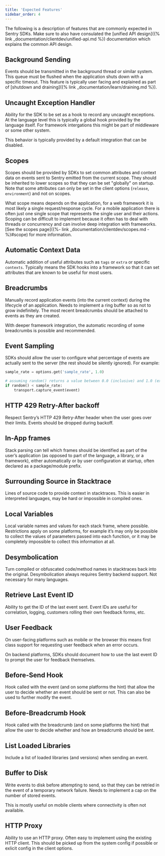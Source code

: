 ```yaml
---
title: 'Expected Features'
sidebar_order: 4
---
```


The following is a description of features that are commonly expected in Sentry SDKs.  Make sure to also
have consulated the [unified API design]({% link _documentation/clientdev/unified-api.md %}) documentation
which explains the common API design.

## Background Sending

Events should be transmitted in the background thread or similar system.  This queue must be flushed when the
application shuts down with a specific timeout.  This feature is typically user facing and explained
as part of [shutdown and draining]({% link _documentation/learn/draining.md %}).

## Uncaught Exception Handler

Ability for the SDK to be set as a hook to record any uncaught exceptions. At the language level this is typically a global hook provided by the language itself. For framework intergations this might be part of middleware or some other system.

This behavior is typically provided by a default integration that can be disabled.

## Scopes

Scopes should be provided by SDKs to set common attributes and context data on events sent to Sentry emitted from the current scope. They should be inherited to lower scopes so that they can be set "globally" on startup.  Note that some attributes can only be set in the client options (`release`, `environment`) and not on scopes.

What scope means depends on the application, for a web framework it is most likely a single request/response cycle. For a mobile application there is often just one single scope that represents the single user and their actions. Scoping can be difficult to implement because it often has to deal with threads or concurrency and can involve deep integration with frameworks. [See the scopes page]({%- link _documentation/clientdev/scopes.md -%}#scope) for more information.

## Automatic Context Data

Automatic addition of useful attributes such as `tags` or `extra` or specific `contexts`. Typically means the SDK hooks into a framework so that it can set attributes that are known to be useful for most users.

## Breadcrumbs

Manually record application events (into the current context) during the lifecycle of an application. Needs to implement a ring buffer so as not to grow indefinitely. The most recent breadcrumbs should be attached to events as they are created.

With deeper framework integration, the automatic recording of some breadcrumbs is possible and recommended.

## Event Sampling

SDKs should allow the user to configure what percentage of events are actually sent to the server (the rest should be silently ignored). For example:

```python
sample_rate = options.get('sample_rate', 1.0)

# assuming random() returns a value between 0.0 (inclusive) and 1.0 (exclusive)
if random() < sample_rate:
    transport.capture_event(event)
```

## HTTP 429 Retry-After backoff

Respect Sentry’s HTTP 429 Retry-After header when the user goes over their limits. Events should be dropped during backoff.

## In-App frames

Stack parsing can tell which frames should be identified as part of the user’s application (as opposed to part of the language, a library, or a framework), either automatically or by user configuration at startup, often declared as a package/module prefix.

## Surrounding Source in Stacktrace

Lines of source code to provide context in stacktraces. This is easier in interpreted languages, may be hard or impossible in compiled ones.

## Local Variables

Local variable names and values for each stack frame, where possible. Restrictions apply on some platforms, for example it’s may only be possible to collect the values of parameters passed into each function, or it may be completely impossible to collect this information at all.

## Desymbolication

Turn compiled or obfuscated code/method names in stacktraces back into the original. Desymbolication always requires Sentry backend support. Not necessary for many languages.

## Retrieve Last Event ID

Ability to get the ID of the last event sent. Event IDs are useful for correlation, logging, customers rolling their own feedback forms, etc.

## User Feedback

On user-facing platforms such as mobile or the browser this means first class support for requesting user feedback when an error occurs.

On backend platforms, SDKs should document how to use the last event ID to prompt the user for feedback themselves.

## Before-Send Hook

Hook called with the event (and on some platforms the hint) that allow the user to decide whether an event should be sent or not.  This can also be used to further modify the event.

## Before-Breadcrumb Hook

Hook called with the breadcrumb (and on some platforms the hint) that allow the user to decide whether and how an breadcrumb should be sent.

## List Loaded Libraries

Include a list of loaded libraries (and versions) when sending an event.

## Buffer to Disk

Write events to disk before attempting to send, so that they can be retried in the event of a temporary network failure. Needs to implement a cap on the number of stored events.

This is mostly useful on mobile clients where connectivity is often not available.

## HTTP Proxy

Ability to use an HTTP proxy. Often easy to implement using the existing HTTP client.  This should be picked up from the system config if possible or exlicit config in the client options.
